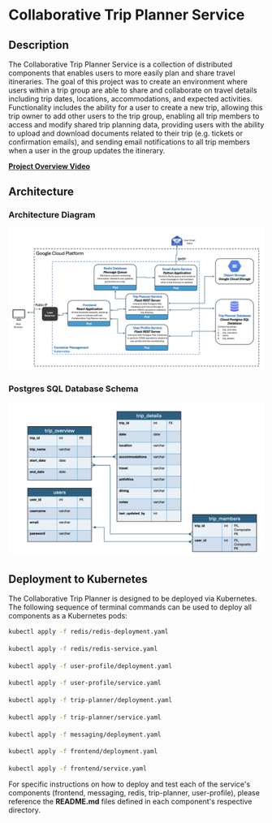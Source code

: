 # Collaborative Trip Planner Service

## Description
The Collaborative Trip Planner Service is a collection of distributed components that enables users to more easily plan and share travel itineraries. The goal of this project was to create an environment where users within a trip group are able to share and collaborate on travel details including trip dates, locations, accommodations, and expected activities. Functionality includes the ability for a user to create a new trip, allowing this trip owner to add other users to the trip group, enabling all trip members to access and modify shared trip planning data, providing users with the ability to upload and download documents related to their trip (e.g. tickets or confirmation emails), and sending email notifications to all trip members when a user in the group updates the itinerary.

**[Project Overview Video](https://www.youtube.com/watch?v=vd33hYF3yr0)**

## Architecture

### Architecture Diagram

![Database Schema Diagram](images/arch-diagram-final.png)


### Postgres SQL Database Schema

![Database Schema Diagram](images/database-schema.png)

## Deployment to Kubernetes

The Collaborative Trip Planner is designed to be deployed via Kubernetes. The following sequence of terminal commands can be used to deploy all components as a Kubernetes pods:

```bash
kubectl apply -f redis/redis-deployment.yaml

kubectl apply -f redis/redis-service.yaml

kubectl apply -f user-profile/deployment.yaml

kubectl apply -f user-profile/service.yaml

kubectl apply -f trip-planner/deployment.yaml

kubectl apply -f trip-planner/service.yaml

kubectl apply -f messaging/deployment.yaml

kubectl apply -f frontend/deployment.yaml

kubectl apply -f frontend/service.yaml
```

For specific instructions on how to deploy and test each of the service's components (frontend, messaging, redis, trip-planner, user-profile), please reference the **README.md** files defined in each component's respective directory.
